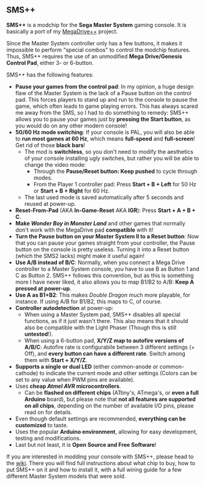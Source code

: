 ## SMS++

**SMS++** is a modchip for the **Sega Master System** gaming console. It is basically a port of my [MegaDrive++](https://github.com/SukkoPera/MegaDrivePlusPlus) project.

Since the Master System controller only has a few buttons, it makes it impossible to perform "special combos" to control the modchip features. Thus, SMS++ requires the use of an unmodified **Mega Drive/Genesis Control Pad**, either 3- or 6-button.

SMS++ has the following features:

- **Pause your games from the control pad**: In my opinion, a huge design flaw of the Master System is the lack of a Pause button on the control pad. This forces players to stand up and run to the console to pause the game, which often leads to game playing errors. This has always scared me away from the SMS, so I had to do something to remedy: SMS++ allows you to pause your games just by **pressing the Start button**, as you would do on any other modern console!
- **50/60 Hz mode switching**: If your console is PAL, you will also be able to **run most games at 60 Hz**, which means **full-speed** and **full-screen**! Get rid of those **black bars**!
  - The mod is **switchless**, so you don't need to modify the aesthetics of your console installing ugly switches, but rather you will be able to change the video mode:
    - Through the **Pause/Reset button: Keep pushed** to cycle through modes.
    - From the Player 1 controller pad: Press **Start + B + Left** for 50 Hz or **Start + B + Right** for 60 Hz.
  - The last used mode is saved automatically after 5 seconds and reused at power-up.
- **Reset-From-Pad** (AKA **In-Game-Reset** AKA **IGR**): Press **Start + A + B + C**.
- **Make _Wonder Boy in Monster Land_** and other games that normally don't work with the MegaDrive pad **compatible** with it!
- **Turn the Pause button on your Master System II to a Reset button**: Now that you can pause your games straight from your controller, the Pause button on the console is pretty useless. Turning it into a Reset button (which the SMS2 lacks) might make it useful again!
- **Use A/B instead of B/C**: Normally, when you connect a Mega Drive controller to a Master System console, you have to use B as Button 1 and C as Button 2. SMS++ follows this convention, but as this is something more I have never liked, it also allows you to map B1/B2 to A/B: **Keep A pressed at power-up**.
- **Use A as B1+B2**: This makes *Double Dragon* much more playable, for instance. If using A/B for B1/B2, this maps to C, of course.
- **Controller autodetection** at power-up:
  - When using a Master System pad, SMS++ disables all special functions, as if it just wasn't there. This also means that it should also be compatible with the Light Phaser (Though this is still **untested**!).
  - When using a 6-button pad, **X/Y/Z map to autofire versions of A/B/C**: Autofire rate is configurabile between 3 different settings (+ Off), and **every button can have a different rate**. Switch among them with **Start + X/Y/Z**.
- **Supports a single or dual LED** (either common-anode or common-cathode) to indicate the current mode and other settings (Colors can be set to any value when PWM pins are available).
- Uses **cheap *Atmel AVR* microcontrollers**.
  - Can be **flashed on different chips** (ATtiny's, ATmega's, or **even a full Arduino** board), but please note that **not all features are supported on all chips**, depending on the number of available I/O pins, please read on for details.
- Even though default settings are recommended, **everything can be customized** to taste.
- Uses the popular **Arduino environment**, allowing for easy development, testing and modifications.
- Last but not least, it is **Open Source and Free Software**!


If you are interested in modding your console with SMS++, please head to the [wiki](https://github.com/SukkoPera/SMSPlusPlus/wiki). There you will find full instructions about what chip to buy, how to put SMS++ on it and how to install it, with a full wiring guide for a few different Master System models that were sold.
